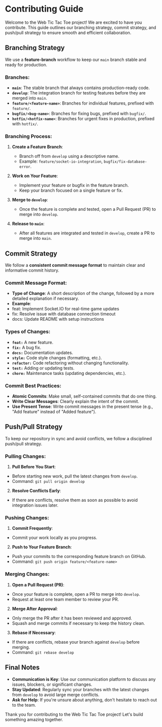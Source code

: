 # Contributing Guide

Welcome to the Web Tic Tac Toe project! We are excited to have you contribute. This guide outlines our branching strategy, commit strategy, and push/pull strategy to ensure smooth and efficient collaboration.

## Branching Strategy

We use a **feature-branch** workflow to keep our `main` branch stable and ready for production.

### **Branches:**
- **`main`**: The stable branch that always contains production-ready code.
- **`develop`**: The integration branch for testing features before they are merged into `main`.
- **`feature/<feature-name>`**: Branches for individual features, prefixed with `feature/`.
- **`bugfix/<bug-name>`**: Branches for fixing bugs, prefixed with `bugfix/`.
- **`hotfix/<hotfix-name>`**: Branches for urgent fixes in production, prefixed with `hotfix/`.

### **Branching Process:**
1. **Create a Feature Branch**: 
   - Branch off from `develop` using a descriptive name.
   - Example: `feature/socket-io-integration`, `bugfix/fix-database-error`.

2. **Work on Your Feature**:
   - Implement your feature or bugfix in the feature branch.
   - Keep your branch focused on a single feature or fix.

3. **Merge to `develop`**:
   - Once the feature is complete and tested, open a Pull Request (PR) to merge into `develop`.

4. **Release to `main`**:
   - After all features are integrated and tested in `develop`, create a PR to merge into `main`.

## Commit Strategy

We follow a **consistent commit message format** to maintain clear and informative commit history.

### **Commit Message Format:**
- **Type of Change**: A short description of the change, followed by a more detailed explanation if necessary.
- **Example**:
- feat: Implement Socket.IO for real-time game updates
- fix: Resolve issue with database connection timeout
- docs: Update README with setup instructions

### **Types of Changes:**
- **`feat:`** A new feature.
- **`fix:`** A bug fix.
- **`docs:`** Documentation updates.
- **`style:`** Code style changes (formatting, etc.).
- **`refactor:`** Code refactoring without changing functionality.
- **`test:`** Adding or updating tests.
- **`chore:`** Maintenance tasks (updating dependencies, etc.).

### **Commit Best Practices:**
- **Atomic Commits**: Make small, self-contained commits that do one thing.
- **Write Clear Messages**: Clearly explain the intent of the commit.
- **Use Present Tense**: Write commit messages in the present tense (e.g., "Add feature" instead of "Added feature").

## Push/Pull Strategy

To keep our repository in sync and avoid conflicts, we follow a disciplined push/pull strategy.

### **Pulling Changes:**
1. **Pull Before You Start**:
 - Before starting new work, pull the latest changes from `develop`.
 - Command: `git pull origin develop`

2. **Resolve Conflicts Early**:
 - If there are conflicts, resolve them as soon as possible to avoid integration issues later.

### **Pushing Changes:**
1. **Commit Frequently**:
 - Commit your work locally as you progress.

2. **Push to Your Feature Branch**:
 - Push your commits to the corresponding feature branch on GitHub.
 - Command: `git push origin feature/<feature-name>`

### **Merging Changes:**
1. **Open a Pull Request (PR)**:
 - Once your feature is complete, open a PR to merge into `develop`.
 - Request at least one team member to review your PR.

2. **Merge After Approval**:
 - Only merge the PR after it has been reviewed and approved.
 - Squash and merge commits if necessary to keep the history clean.

3. **Rebase if Necessary**:
 - If there are conflicts, rebase your branch against `develop` before merging.
 - Command: `git rebase develop`

## Final Notes

- **Communication is Key**: Use our communication platform to discuss any issues, blockers, or significant changes.
- **Stay Updated**: Regularly sync your branches with the latest changes from `develop` to avoid large merge conflicts.
- **Ask for Help**: If you're unsure about anything, don't hesitate to reach out to the team.

Thank you for contributing to the Web Tic Tac Toe project! Let's build something amazing together.
